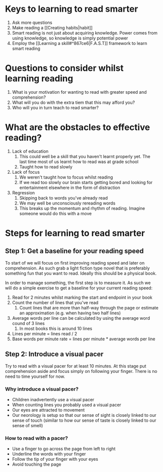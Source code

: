 # Keys to learning to read smarter
1. Ask more questions
2. Make reading a [[Creating habits|habit]]
3. Smart reading is not just about acquiring knowledge. Power comes from using knowledge, so knowledge is simply potential power
4. Employ the [[Learning a skill#^867ce6|F.A.S.T]] framework to learn smart reading

# Questions to consider whilst learning reading
1. What is your motivation for wanting to read with greater speed and comprehension?
2. What will you do with the extra tiem that this may afford you?
3. Who will you in turn teach to read smarter?

# What are the obstacles to effective reading?
1. Lack of education
	1. This could well be a skill that you haven't learnt properly yet. The last time most of us learnt how to read was at grade school
	2. Taught how to read slowly
2. Lack of focus
	1. We weren't taught how to focus whilst reading
	2. If we read too slowly our brain starts getting bored and looking for entertainment elsewhere in the form of distraction
3. Regression
	1. Skipping back to words you've already read
	2. We may well be unconsciously rereading words
	3. This breaks up the momentum and rhythm of reading. Imagine someone would do this with a move

# Steps for learning to read smarter
## Step 1: Get a baseline for your reading speed
To start of we will focus on first improving reading speed and later on comprehension. As such grab a light fiction type novel that is preferably something fun that you want to read. Ideally this should be a physical book.

In order to manage something, the first step is to measure it. As such we will do a simple exercise to get a baseline for your current reading speed:
1. Read for 2 minutes whilst marking the start and endpoint in your book
2. Count the number of lines that you've read
	1. Count lines that are more than half-way through the page or estimate an approximation (e.g. when having two half lines)
3. Average words per line can be calculated by using the average word cound of 3 lines
	1. In most books this is around 10 lines
4. Lines per minute = lines read / 2
5. Base words per minute rate = lines per minute * average words per line

## Step 2: Introduce a visual pacer
Try to read with a visual pacer for at least 10 minutes.
At this stage put comprehension aside and focus simply on following your finger.
There is no need to time yourself for now.

### Why introduce a visual pacer?
- Children inadvertently use a visual pacer
- When counting lines you probably used a visual pacer
- Our eyes are attracted to movement
- Our neorology is setup so that our sense of sight is closely linked to our sense of touch (similar to how our sense of taste is closely linked to our sense of smell)

### How to read with a pacer?
- Use a finger to go across the page from left to right
- Underline the words with your finger
- Follow the tip of your finger with your eyes
- Avoid touching the page